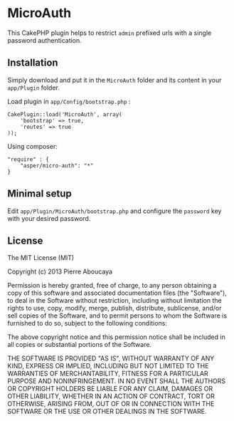 MicroAuth
=========

This CakePHP plugin helps to restrict `admin` prefixed urls with a single password authentication.

Installation
------------

Simply download and put it in the `MicroAuth` folder and its content in your `app/Plugin` folder.

Load plugin in `app/Config/bootstrap.php` :

	CakePlugin::load('MicroAuth', array(
        'bootstrap' => true,
        'routes' => true
    ));

Using composer: 

    "require" : {
        "asper/micro-auth": "*"
    }

Minimal setup
-------------

Edit `app/Plugin/MicroAuth/bootstrap.php` and configure the `password` key with your desired password.

License
-------

The MIT License (MIT)

Copyright (c) 2013 Pierre Aboucaya

Permission is hereby granted, free of charge, to any person obtaining a copy of this software and associated documentation files (the "Software"), to deal in the Software without restriction, including without limitation the rights to use, copy, modify, merge, publish, distribute, sublicense, and/or sell copies of the Software, and to permit persons to whom the Software is furnished to do so, subject to the following conditions:

The above copyright notice and this permission notice shall be included in all copies or substantial portions of the Software.

THE SOFTWARE IS PROVIDED "AS IS", WITHOUT WARRANTY OF ANY KIND, EXPRESS OR IMPLIED, INCLUDING BUT NOT LIMITED TO THE WARRANTIES OF MERCHANTABILITY, FITNESS FOR A PARTICULAR PURPOSE AND NONINFRINGEMENT. IN NO EVENT SHALL THE AUTHORS OR COPYRIGHT HOLDERS BE LIABLE FOR ANY CLAIM, DAMAGES OR OTHER LIABILITY, WHETHER IN AN ACTION OF CONTRACT, TORT OR OTHERWISE, ARISING FROM, OUT OF OR IN CONNECTION WITH THE SOFTWARE OR THE USE OR OTHER DEALINGS IN THE SOFTWARE.
